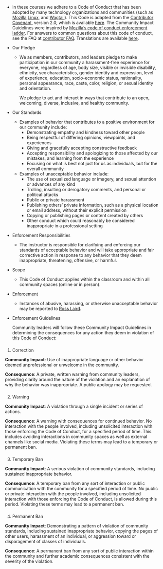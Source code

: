 - In these courses we adhere to a Code of Conduct that has been adopted by many technology organizations and communities (such as [Mozilla](https://github.com/mozilla/inclusion) [Linux](https://git.kernel.org/pub/scm/linux/kernel/git/torvalds/linux.git/commit/?id=8a104f8b5867c682d994ffa7a74093c54469c11f), and [Wagtail](https://wagtail.io)). This Code is adapted from the [Contributor Covenant](https://www.contributor-covenant.org/), version 2.0, which is available [here](https://www.contributor-covenant.org/version/2/0/code_of_conduct.html). The Community Impact Guidelines were inspired by [Mozilla’s code of conduct enforcement ladder](https://github.com/mozilla/diversity). For answers to common questions about this code of conduct, see the FAQ at [contributor FAQ](https://www.contributor-covenant.org/faq). Translations are available [here](https://www.contributor-covenant.org/translations).
- Our Pledge
	- We as members, contributors, and leaders pledge to make participation in our community a harassment-free experience for everyone, regardless of age, body size, visible or invisible disability, ethnicity, sex characteristics, gender identity and expression, level of experience, education, socio-economic status, nationality, personal appearance, race, caste, color, religion, or sexual identity and orientation.
	  
	  We pledge to act and interact in ways that contribute to an open, welcoming, diverse, inclusive, and healthy community.
- Our Standards
	- Examples of behavior that contributes to a positive environment for our community include:
		- Demonstrating empathy and kindness toward other people
		- Being respectful of differing opinions, viewpoints, and experiences
		- Giving and gracefully accepting constructive feedback
		- Accepting responsibility and apologizing to those affected by our mistakes, and learning from the experience
		- Focusing on what is best not just for us as individuals, but for the overall community
	- Examples of unacceptable behavior include:
		- The use of sexualized language or imagery, and sexual attention or advances of any kind
		- Trolling, insulting or derogatory comments, and personal or political attacks
		- Public or private harassment
		- Publishing others’ private information, such as a physical location or email address, without their explicit permission
		- Copying or publishing pages or content created by others
		- Other conduct which could reasonably be considered inappropriate in a professional setting
- Enforcement Responsibilities
	- The instructor is responsible for clarifying and enforcing our standards of acceptable behavior and will take appropriate and fair corrective action in response to any behavior that they deem inappropriate, threatening, offensive, or harmful.
- Scope
	- This Code of Conduct applies within the classroom and within all community spaces (online or in person).
- Enforcement
	- Instances of abusive, harassing, or otherwise unacceptable behavior may be reported to [Ross Laird](mailto:ross@rosslaird.com).
- Enforcement Guidelines
  
  Community leaders will follow these Community Impact Guidelines in determining the consequences for any action they deem in violation of this Code of Conduct:
### 

1. Correction

**Community Impact**: Use of inappropriate language or other behavior deemed unprofessional or unwelcome in the community.

**Consequence**: A private, written warning from community leaders, providing clarity around the nature of the violation and an explanation of why the behavior was inappropriate. A public apology may be requested.
### 

2. Warning

**Community Impact**: A violation through a single incident or series of actions.

**Consequence**: A warning with consequences for continued behavior. No interaction with the people involved, including unsolicited interaction with those enforcing the Code of Conduct, for a specified period of time. This includes avoiding interactions in community spaces as well as external channels like social media. Violating these terms may lead to a temporary or permanent ban.
### 

3. Temporary Ban

**Community Impact**: A serious violation of community standards, including sustained inappropriate behavior.

**Consequence**: A temporary ban from any sort of interaction or public communication with the community for a specified period of time. No public or private interaction with the people involved, including unsolicited interaction with those enforcing the Code of Conduct, is allowed during this period. Violating these terms may lead to a permanent ban.
### 

4. Permanent Ban

**Community Impact**: Demonstrating a pattern of violation of community standards, including sustained inappropriate behavior, copying the pages of other users, harassment of an individual, or aggression toward or disparagement of classes of individuals.

**Consequence**: A permanent ban from any sort of public interaction within the community and further academic consequences consistent with the severity of the violation.
##